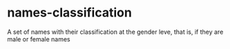 # names-classification
A set of names with their classification at the gender leve, that is, if they are male or female names
